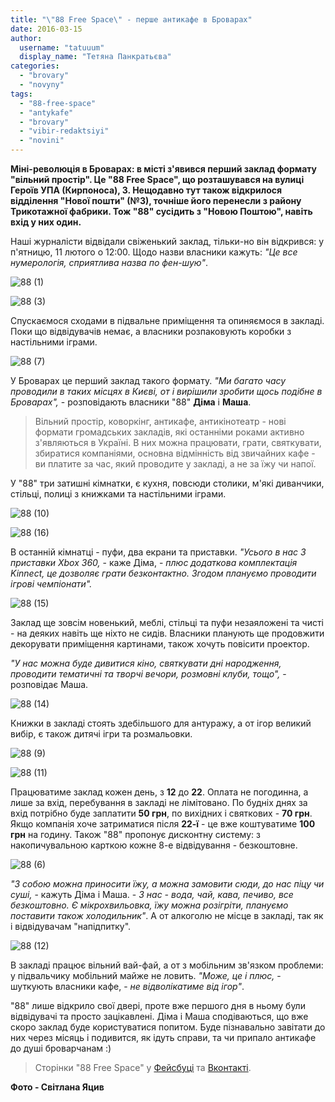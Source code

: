 ```yaml
---
title: "\"88 Free Space\" - перше антикафе в Броварах"
date: 2016-03-15
author: 
  username: "tatuuum"
  display_name: "Тетяна Панкратьєва"
categories: 
  - "brovary"
  - "novyny"
tags: 
  - "88-free-space"
  - "antykafe"
  - "brovary"
  - "vibir-redaktsiyi"
  - "novini"
---
```


**Міні-революція в Броварах: в місті з'явився перший заклад формату "вільний простір". Це "88 Free Space", що розташувався на вулиці Героїв УПА (Кирпоноса), 3. Нещодавно тут також відкрилося відділення "Нової пошти" (№3), точніше його перенесли з району Трикотажної фабрики. Тож "88" сусідить з "Новою Поштою", навіть вхід у них один.**

Наші журналісти відвідали свіженький заклад, тільки-но він відкрився: у п'ятницю, 11 лютого о 12:00. Щодо назви власники кажуть: _"Це все нумерологія, сприятлива назва по фен-шую"_.

![88 (1)](https://mpz.brovary.org/wp-content/uploads/2016/03/88-1.jpg)

![88 (3)](https://mpz.brovary.org/wp-content/uploads/2016/03/88-3.jpg)

Спускаємося сходами в підвальне приміщення та опиняємося в закладі. Поки що відвідувачів немає, а власники розпаковують коробки з настільними іграми.

![88 (7)](https://mpz.brovary.org/wp-content/uploads/2016/03/88-7.jpg)

У Броварах це перший заклад такого формату. _"Ми багато часу проводили в таких місцях в Києві, от і вирішили зробити щось подібне в Броварах",_ - розповідають власники "88" **Діма** і **Маша**.

> Вільний простір, коворкінг, антикафе, антикінотеатр - нові формати громадських закладів, які останніми роками активно з'являються в Україні. В них можна працювати, грати, святкувати, збиратися компаніями, основна відмінність від звичайних кафе - ви платите за час, який проводите у закладі, а не за їжу чи напої.

У "88" три затишні кімнатки, є кухня, повсюди столики, м'які диванчики, стільці, полиці з книжками та настільними іграми.

![88 (10)](https://mpz.brovary.org/wp-content/uploads/2016/03/88-10.jpg)

![88 (16)](https://mpz.brovary.org/wp-content/uploads/2016/03/88-16.jpg)

В останній кімнатці - пуфи, два екрани та приставки. _"Усього в нас 3 приставки Xbox 360,_ - каже Діма, - _плюс додаткова комплектація Kinnect, це дозволяє грати безконтактно. Згодом плануємо проводити ігрові чемпіонати"._

![88 (15)](https://mpz.brovary.org/wp-content/uploads/2016/03/88-15.jpg)

Заклад ще зовсім новенький, меблі, стільці та пуфи незаяложені та чисті - на деяких навіть ще ніхто не сидів. Власники планують ще продовжити декорувати приміщення картинами, також хочуть повісити проектор.

_"У нас можна буде дивитися кіно, святкувати дні народження, проводити тематичні та творчі вечори, розмовні клуби, тощо",_ - розповідає Маша.

![88 (14)](https://mpz.brovary.org/wp-content/uploads/2016/03/88-14.jpg)

Книжки в закладі стоять здебільшого для антуражу, а от ігор великий вибір, є також дитячі ігри та розмальовки.

![88 (9)](https://mpz.brovary.org/wp-content/uploads/2016/03/88-9.jpg)

![88 (11)](https://mpz.brovary.org/wp-content/uploads/2016/03/88-11.jpg)

Працюватиме заклад кожен день, з **12** до **22**. Оплата не погодинна, а лише за вхід, перебування в закладі не лімітовано. По будніх днях за вхід потрібно буде заплатити **50 грн**, по вихідних і святкових - **70 грн**. Якщо компанія хоче затриматися після **22-ї** - це вже коштуватиме **100 грн** на годину. Також "88" пропонує дисконтну систему: з накопичувальною карткою кожне 8-е відвідування - безкоштовне.

![88 (6)](https://mpz.brovary.org/wp-content/uploads/2016/03/88-6.jpg)

_"З собою можна приносити їжу, а можна замовити сюди, до нас піцу чи суші,_ - кажуть Діма і Маша. - _З нас - вода, чай, кава, печиво, все безкоштовно. Є мікрохвильовка, їжу можна розігріти, плануємо поставити також холодильник"_. А от алкоголю не місце в закладі, так як і відвідувачам "напідпитку".

![88 (12)](https://mpz.brovary.org/wp-content/uploads/2016/03/88-12.jpg)

В закладі працює вільний вай-фай, а от з мобільним зв'язком проблеми: у підвальчику мобільний майже не ловить. _"Може, це і плюс,_ - шуткують власники кафе, - _не відволікатиме від ігор"_.

"88" лише відкрило свої двері, проте вже першого дня в ньому були відвідувачі та просто зацікавлені. Діма і Маша сподіваються, що вже скоро заклад буде користуватися попитом. Буде пізнавально завітати до них через місяць і подивится, як ідуть справи, та чи припало антикафе до душі броварчанам :)

> Сторінки "88 Free Space" у [Фейсбуці](https://www.facebook.com/88freespace/) та [Вконтакті](http://vk.com/88freespace).

**Фото - Світлана Яцив**
